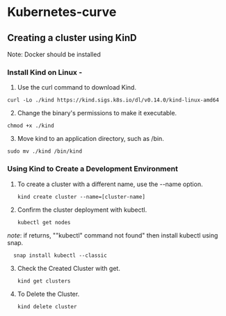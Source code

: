 # Kubernetes-curve
## Creating a cluster using KinD
Note: Docker should be installed
### Install Kind on Linux - 
  1. Use the curl command to download Kind. 
  
    curl -Lo ./kind https://kind.sigs.k8s.io/dl/v0.14.0/kind-linux-amd64
    
   2. Change the binary's permissions to make it executable.
   
    chmod +x ./kind
    
   3. Move kind to an application directory, such as /bin.
   
    sudo mv ./kind /bin/kind
    
### Using Kind to Create a Development Environment
  1. To create a cluster with a different name, use the --name option.
  
         kind create cluster --name=[cluster-name]
      
  2. Confirm the cluster deployment with kubectl.
  
         kubectl get nodes
      
  *note*: if returns, ""kubectl" command not found" then install kubectl using snap.
   
      snap install kubectl --classic
      
   3. Check the Created Cluster with get.
   
          kind get clusters
      
   4. To Delete the Cluster.
    
          kind delete cluster
    
    
   
    
